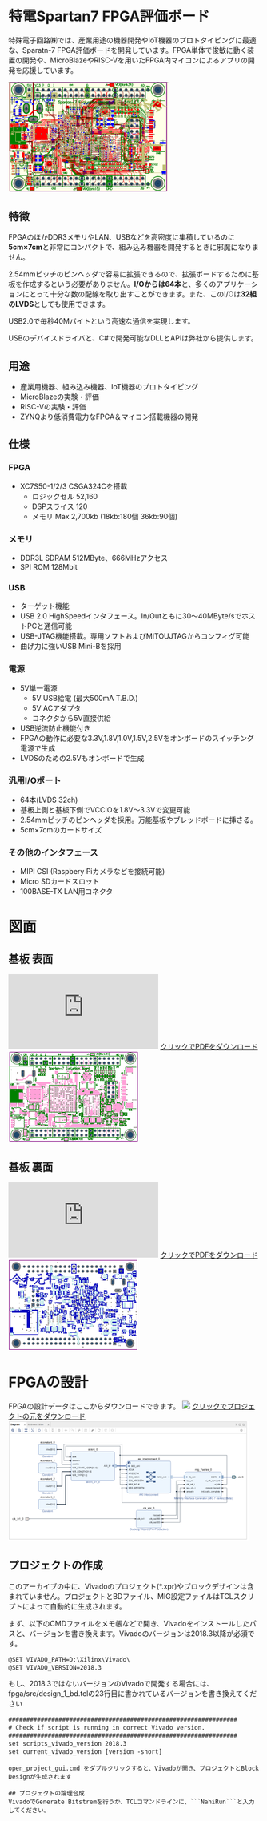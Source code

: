 # 特電Spartan7 FPGA評価ボード
特殊電子回路㈱では、産業用途の機器開発やIoT機器のプロトタイピングに最適な、Sparatn-7 FPGA評価ボードを開発しています。FPGA単体で俊敏に動く装置の開発や、MicroBlazeやRISC-Vを用いたFPGA内マイコンによるアプリの開発を応援しています。

<img src="https://github.com/tokuden/Spartan7/blob/master/img/pcball.png" width="320">

## 特徴
FPGAのほかDDR3メモリやLAN、USBなどを高密度に集積しているのに**5cm×7cm**と非常にコンパクトで、組み込み機器を開発するときに邪魔になりません。

2.54mmピッチのピンヘッダで容易に拡張できるので、拡張ボードするために基板を作成するという必要がありません。**I/Oからは64本**と、多くのアプリケーションにとって十分な数の配線を取り出すことができます。また、このI/Oは**32組のLVDS**としても使用できます。

USB2.0で毎秒40Mバイトという高速な通信を実現します。

USBのデバイスドライバと、C#で開発可能なDLLとAPIは弊社から提供します。

## 用途
- 産業用機器、組み込み機器、IoT機器のプロトタイピング
- MicroBlazeの実験・評価
- RISC-Vの実験・評価
- ZYNQより低消費電力なFPGA＆マイコン搭載機器の開発

## 仕様
### FPGA
- XC7S50-1/2/3 CSGA324Cを搭載
	- ロジックセル 52,160
	- DSPスライス 120
	- メモリ Max 2,700kb (18kb:180個 36kb:90個)

### メモリ
- DDR3L SDRAM 512MByte、666MHzアクセス
- SPI ROM 128Mbit

### USB
- ターゲット機能
- USB 2.0 HighSpeedインタフェース。In/Outともに30～40MByte/sでホストPCと通信可能
- USB-JTAG機能搭載。専用ソフトおよびMITOUJTAGからコンフィグ可能
- 曲げ力に強いUSB Mini-Bを採用

### 電源

- 5V単一電源
	- 5V USB給電 (最大500mA T.B.D.)
	- 5V ACアダプタ
	- コネクタから5V直接供給
- USB逆流防止機能付き
- FPGAの動作に必要な3.3V,1.8V,1.0V,1.5V,2.5Vをオンボードのスイッチング電源で生成
- LVDSのための2.5Vもオンボードで生成

### 汎用I/Oポート

- 64本(LVDS 32ch)
- 基板上側と基板下側でVCCIOを1.8V～3.3Vで変更可能
- 2.54mmピッチのピンヘッダを採用。万能基板やブレッドボードに挿さる。
- 5cm×7cmのカードサイズ

### その他のインタフェース

- MIPI CSI (Raspbery Piカメラなどを接続可能)
- Micro SDカードスロット
- 100BASE-TX LAN用コネクタ

# 図面
## 基板 表面

![](https://github.com/tokuden/Spartan7/blob/master/pcb/TOP.pdf)
<a href="https://github.com/tokuden/Spartan7/blob/master/pcb/TOP.pdf">クリックでPDFをダウンロード<br><img src="https://github.com/tokuden/Spartan7/blob/master/img/pcbtop.png"></a>

## 基板 裏面

![](https://github.com/tokuden/Spartan7/blob/master/pcb/BOT.pdf)
<a href="https://github.com/tokuden/Spartan7/blob/master/pcb/BOT.pdf">クリックでPDFをダウンロード<br><img src="https://github.com/tokuden/Spartan7/blob/master/img/pcbbot.png"></a>

# FPGAの設計

FPGAの設計データはここからダウンロードできます。
![](https://github.com/tokuden/Spartan7/fpga)
<a href="https://github.com/tokuden/Spartan7/fpga">クリックでプロジェクトの元をダウンロード<br><img src="https://github.com/tokuden/Spartan7/blob/master/img/fpga_design.png"></a>

## プロジェクトの作成
このアーカイブの中に、Vivadoのプロジェクト(*.xpr)やブロックデザインは含まれていません。プロジェクトとBDファイル、MIG設定ファイルはTCLスクリプトによって自動的に生成されます。

まず、以下のCMDファイルをメモ帳などで開き、Vivadoをインストールしたパスと、バージョンを書き換えます。Vivadoのバージョンは2018.3以降が必須です。

```SEGGINGS.CMD:
@SET VIVADO_PATH=D:\Xilinx\Vivado\
@SET VIVADO_VERSION=2018.3
```

もし、2018.3ではないバージョンのVivadoで開発する場合には、fpga/src/design_1_bd.tclの23行目に書かれているバージョンを書き換えてください

```
################################################################
# Check if script is running in correct Vivado version.
################################################################
set scripts_vivado_version 2018.3
set current_vivado_version [version -short]

open_project_gui.cmd をダブルクリックすると、Vivadoが開き、プロジェクトとBlock Designが生成されます

## プロジェクトの論理合成
VivadoでGenerate Bitstremを行うか、TCLコマンドラインに、```NahiRun```と入力してください。
